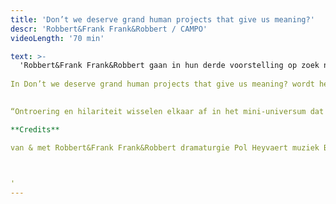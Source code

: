 ```yaml
---
title: 'Don’t we deserve grand human projects that give us meaning?'
descr: 'Robbert&Frank Frank&Robbert / CAMPO'
videoLength: '70 min'

text: >-
  'Robbert&Frank Frank&Robbert gaan in hun derde voorstelling op zoek naar zingeving in een wereld zonder Groot Verhaal, en dat doen ze op hun geheel eigen manier: met een sterke visuele logica, en knipogend naar ruimtevaart en wetenschap.  
  
In Don’t we deserve grand human projects that give us meaning? wordt het kunstenaarsduo voor het eerst zelf deel van hun installaties en ontwerpen. De artiesten splitsen en dupliceren zichzelf als atomen in een imaginaire wereld van primaire kleuren.

‍  
“Ontroering en hilariteit wisselen elkaar af in het mini-universum dat Frank&Robbert tonen.”  Theaterkrant

**Credits**  

van & met Robbert&Frank Frank&Robbert dramaturgie Pol Heyvaert muziek Boris Zeebroek bewegingsadvies Charlotte Vanden Eynde voice-over Jonathan Beaton & Anna Stoppa techniek Korneel Coessens, Bart Huybrechts & Maarten Van Trigt met dank aan Arne Wastyn & de familie Keys productie CAMPO coproductie Beursschouwburg Brussels (BE), PACT Zollverein Essen (DE) & Auawirleben Bern (CH)

‍

‍'
---
```

